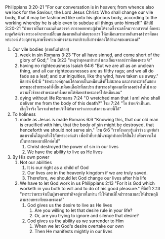 
Philippians 3:20-21 "For our conversation is in heaven; from whence also we look for the Saviour, the Lord Jesus Christ: Who shall change our vile body, that it may be fashioned like unto his glorious body, according to the working whereby he is able even to subdue all things unto himself."
ฟีลิปปี 3:20-21 "ฝ่ายเราเป็นชาวแผ่นดินสวรรค์ เรารอคอยพระผู้ช่วยให้รอดซึ่งจะเสด็จมาจากสวรรค์ คือพระเยซูคริสต์เจ้า พระองค์จะทรงเปลี่ยนแปลงกายอันต่ำต้อยของเรา ให้เหมือนพระกายอันทรงสง่าราศีของพระองค์ ด้วยฤทธานุภาพซึ่งพระองค์ทรงสามารถปราบสิ่งสารพัดลงใต้อำนาจของพระองค์"

1. Our vile bodies (กายอันต่ำต้อย)
    1. week in sin
        Romans 3:23 "For all have sinned, and come short of the glory of God;"
โรม 3:23 "เหตุว่าทุกคนทำบาป และเสื่อมจากสง่าราศีของพระเจ้า"
    2. having no righteousness
        Isaiah 64:6 "But we are all as an unclean thing, and all our righteousnesses are as filthy rags; and we all do fade as a leaf; and our iniquities, like the wind, have taken us away."
        อิสยาห์ 64:6 "ข้าพระองค์ทุกคนได้กลายเป็นเหมือนสิ่งที่ไม่สะอาด และการกระทำอันชอบธรรมของข้าพระองค์ทั้งสิ้นเหมือนเสื้อผ้าที่สกปรก ข้าพระองค์ทุกคนเหี่ยวลงอย่างใบไม้ และความชั่วช้าของข้าพระองค์ทั้งหลายได้พัดพาข้าพระองค์ไปเหมือนลม"
    3. dying without life
        Romans 7:24 "O wretched man that I am! who shall deliver me from the body of this death?"
        โรม 7:24 "โอ ข้าพเจ้าเป็นคนเข็ญใจจริง ใครจะช่วยข้าพเจ้าให้พ้นจากร่างกายแห่งความตายนี้ได้"
2. To holiness
    1. made as Jesus is made
        Romans 6:6 "Knowing this, that our old man is crucified with him, that the body of sin might be destroyed, that henceforth we should not serve sin."
        โรม 6:6 "เราทั้งหลายรู้แล้วว่า มนุษย์เก่าของเรานั้นได้ถูกตรึงไว้กับพระองค์แล้ว เพื่อตัวที่บาปนั้นจะถูกทำลายให้สิ้นไป เพื่อเราจะไม่เป็นทาสของบาปอีกต่อไป"
        1. Christ destroyed the power of sin in our lives
        2. We have the ability to live as He lives
3. By His own power
    1. Not our abilities
        1. It is our right as a child of God
        2. Our lives are in the heavenly kingdom if we are truly saved.
        3. Therefore, we should let God change our lives after his life
    2. We have to let God work in us
        Philippians 2:13 "For it is God which worketh in you both to will and to do of his good pleasure."
        ฟีลิปปี 2:13 "เพราะว่าพระเจ้าเป็นผู้ทรงกระทำกิจอยู่ภายในท่าน ทั้งให้ท่านมีใจปรารถนาและให้ประพฤติตามชอบพระทัยของพระองค์"
        1. God gives us the desire to live as He lives
            1. Are you willing to let that desire rule in your life?
            2. Or, are you trying to ignore and silence that desire?
        2. God gives us the ability as we surrender to Him
            1. When we let God's desire overtake our own
            2. Then He manifests mightly in our lives